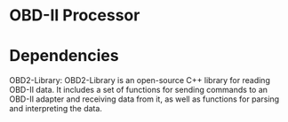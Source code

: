 # OBD-II Processor

# Dependencies

OBD2-Library: OBD2-Library is an open-source C++ library for reading OBD-II data. It includes a set of functions for sending commands to an OBD-II adapter and receiving data from it, as well as functions for parsing and interpreting the data.